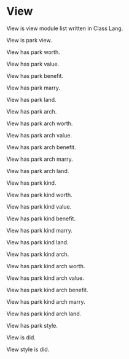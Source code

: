 # View

View is view module list written in Class Lang.

View is park view.

View has park worth.

View has park value.

View has park benefit.

View has park marry.

View has park land.

View has park arch.

View has park arch worth.

View has park arch value.

View has park arch benefit.

View has park arch marry.

View has park arch land.

View has park kind.

View has park kind worth.

View has park kind value.

View has park kind benefit.

View has park kind marry.

View has park kind land.

View has park kind arch.

View has park kind arch worth.

View has park kind arch value.

View has park kind arch benefit.

View has park kind arch marry.

View has park kind arch land.

View has park style.

View is did.

View style is did.